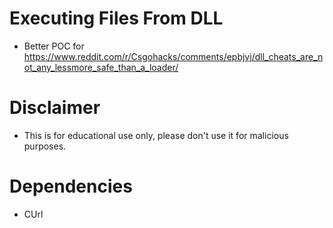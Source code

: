 # Executing Files From DLL
- Better POC for https://www.reddit.com/r/Csgohacks/comments/epbjvj/dll_cheats_are_not_any_lessmore_safe_than_a_loader/

# Disclaimer
- This is for educational use only, please don't use it for malicious purposes.

# Dependencies
- CUrl
